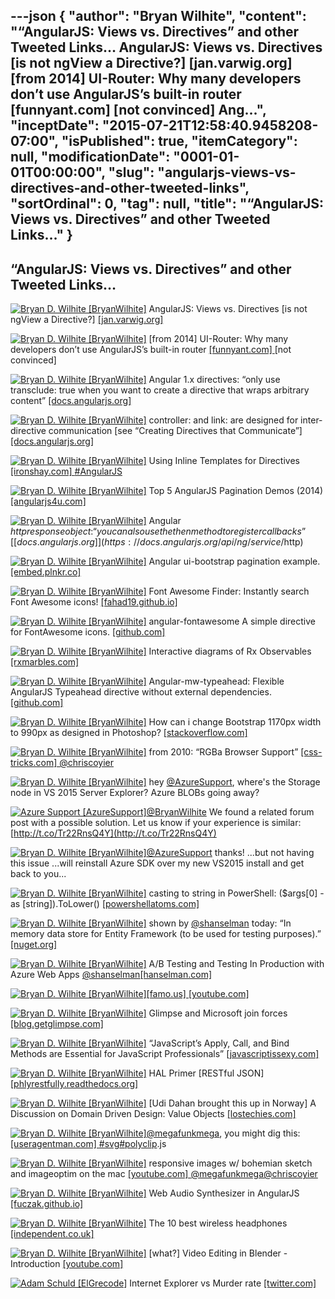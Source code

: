 ---json
{
  "author": "Bryan Wilhite",
  "content": "“AngularJS: Views vs. Directives” and other Tweeted Links… AngularJS: Views vs. Directives [is not ngView a Directive?] [jan.varwig.org]  [from 2014] UI-Router: Why many developers don’t use AngularJS’s built-in router [funnyant.com]  [not convinced] Ang...",
  "inceptDate": "2015-07-21T12:58:40.9458208-07:00",
  "isPublished": true,
  "itemCategory": null,
  "modificationDate": "0001-01-01T00:00:00",
  "slug": "angularjs-views-vs-directives-and-other-tweeted-links",
  "sortOrdinal": 0,
  "tag": null,
  "title": "“AngularJS: Views vs. Directives” and other Tweeted Links…"
}
---

## “AngularJS: Views vs. Directives” and other Tweeted Links…

[<img alt="Bryan D. Wilhite [BryanWilhite]" src="https://songhay.blob.core.windows.net/shared-social-twitter/BryanWilhite.jpeg">](http://t.co/UNdqV0Z1zz "Bryan D. Wilhite [BryanWilhite]") AngularJS: Views vs. Directives [is not ngView a Directive?] [[jan.varwig.org] ](http://jan.varwig.org/archive/angularjs-views-vs-directives)

[<img alt="Bryan D. Wilhite [BryanWilhite]" src="https://songhay.blob.core.windows.net/shared-social-twitter/BryanWilhite.jpeg">](http://t.co/UNdqV0Z1zz "Bryan D. Wilhite [BryanWilhite]") [from 2014] UI-Router: Why many developers don’t use AngularJS’s built-in router [[funnyant.com] ](http://www.funnyant.com/angularjs-ui-router/) [not convinced]

[<img alt="Bryan D. Wilhite [BryanWilhite]" src="https://songhay.blob.core.windows.net/shared-social-twitter/BryanWilhite.jpeg">](http://t.co/UNdqV0Z1zz "Bryan D. Wilhite [BryanWilhite]") Angular 1.x directives: “only use transclude: true when you want to create a directive that wraps arbitrary content” [[docs.angularjs.org] ](https://docs.angularjs.org/guide/directive)

[<img alt="Bryan D. Wilhite [BryanWilhite]" src="https://songhay.blob.core.windows.net/shared-social-twitter/BryanWilhite.jpeg">](http://t.co/UNdqV0Z1zz "Bryan D. Wilhite [BryanWilhite]") controller: and link: are designed for inter-directive communication [see “Creating Directives that Communicate”] [[docs.angularjs.org] ](https://docs.angularjs.org/guide/directive)

[<img alt="Bryan D. Wilhite [BryanWilhite]" src="https://songhay.blob.core.windows.net/shared-social-twitter/BryanWilhite.jpeg">](http://t.co/UNdqV0Z1zz "Bryan D. Wilhite [BryanWilhite]") Using Inline Templates for Directives [[ironshay.com] ](http://ironshay.com/post/using-inline-templates-for-directives.aspx)[#AngularJS](http://search.twitter.com/search?q=%23AngularJS)

[<img alt="Bryan D. Wilhite [BryanWilhite]" src="https://songhay.blob.core.windows.net/shared-social-twitter/BryanWilhite.jpeg">](http://t.co/UNdqV0Z1zz "Bryan D. Wilhite [BryanWilhite]") Top 5 AngularJS Pagination Demos (2014) [[angularjs4u.com] ](http://angularjs4u.com/pagination/top-5-angularjs-pagination-demos-2014/)

[<img alt="Bryan D. Wilhite [BryanWilhite]" src="https://songhay.blob.core.windows.net/shared-social-twitter/BryanWilhite.jpeg">](http://t.co/UNdqV0Z1zz "Bryan D. Wilhite [BryanWilhite]") Angular $http response object: “you can also use the then method to register callbacks” [[docs.angularjs.org] ](https://docs.angularjs.org/api/ng/service/$http)

[<img alt="Bryan D. Wilhite [BryanWilhite]" src="https://songhay.blob.core.windows.net/shared-social-twitter/BryanWilhite.jpeg">](http://t.co/UNdqV0Z1zz "Bryan D. Wilhite [BryanWilhite]") Angular ui-bootstrap pagination example. [[embed.plnkr.co] ](http://embed.plnkr.co/RhdnAW/app.js)

[<img alt="Bryan D. Wilhite [BryanWilhite]" src="https://songhay.blob.core.windows.net/shared-social-twitter/BryanWilhite.jpeg">](http://t.co/UNdqV0Z1zz "Bryan D. Wilhite [BryanWilhite]") Font Awesome Finder: Instantly search Font Awesome icons! [[fahad19.github.io] ](http://fahad19.github.io/FontAwesomeFinder/)

[<img alt="Bryan D. Wilhite [BryanWilhite]" src="https://songhay.blob.core.windows.net/shared-social-twitter/BryanWilhite.jpeg">](http://t.co/UNdqV0Z1zz "Bryan D. Wilhite [BryanWilhite]") angular-fontawesome A simple directive for FontAwesome icons. [[github.com] ](https://github.com/picardy/angular-fontawesome)

[<img alt="Bryan D. Wilhite [BryanWilhite]" src="https://songhay.blob.core.windows.net/shared-social-twitter/BryanWilhite.jpeg">](http://t.co/UNdqV0Z1zz "Bryan D. Wilhite [BryanWilhite]") Interactive diagrams of Rx Observables [[rxmarbles.com] ](http://rxmarbles.com/)

[<img alt="Bryan D. Wilhite [BryanWilhite]" src="https://songhay.blob.core.windows.net/shared-social-twitter/BryanWilhite.jpeg">](http://t.co/UNdqV0Z1zz "Bryan D. Wilhite [BryanWilhite]") Angular-mw-typeahead: Flexible AngularJS Typeahead directive without external dependencies. [[github.com] ](https://github.com/m4rw3r/angular-typeahead)

[<img alt="Bryan D. Wilhite [BryanWilhite]" src="https://songhay.blob.core.windows.net/shared-social-twitter/BryanWilhite.jpeg">](http://t.co/UNdqV0Z1zz "Bryan D. Wilhite [BryanWilhite]") How can i change Bootstrap 1170px width to 990px as designed in Photoshop? [[stackoverflow.com] ](http://stackoverflow.com/questions/26865193/how-can-i-change-bootstrap-1170px-width-to-990px-as-designed-in-photoshop?stw=2)

[<img alt="Bryan D. Wilhite [BryanWilhite]" src="https://songhay.blob.core.windows.net/shared-social-twitter/BryanWilhite.jpeg">](http://t.co/UNdqV0Z1zz "Bryan D. Wilhite [BryanWilhite]") from 2010: “RGBa Browser Support” [[css-tricks.com] ](https://css-tricks.com/rgba-browser-support/)[@chriscoyier](http://twitter.com/chriscoyier)

[<img alt="Bryan D. Wilhite [BryanWilhite]" src="https://songhay.blob.core.windows.net/shared-social-twitter/BryanWilhite.jpeg">](http://t.co/UNdqV0Z1zz "Bryan D. Wilhite [BryanWilhite]") hey [@AzureSupport](http://twitter.com/AzureSupport), where's the Storage node in VS 2015 Server Explorer? Azure BLOBs going away?

[<img alt="Azure Support [AzureSupport]" src="https://songhay.blob.core.windows.net/shared-social-twitter/AzureSupport.png">](http://t.co/OdNOX1mEV9 "Azure Support [AzureSupport]")[@BryanWilhite](http://twitter.com/BryanWilhite) We found a related forum post with a possible solution. Let us know if your experience is similar: [http://t.co/Tr22RnsQ4Y](http://t.co/Tr22RnsQ4Y)

[<img alt="Bryan D. Wilhite [BryanWilhite]" src="https://songhay.blob.core.windows.net/shared-social-twitter/BryanWilhite.jpeg">](http://t.co/UNdqV0Z1zz "Bryan D. Wilhite [BryanWilhite]")[@AzureSupport](http://twitter.com/AzureSupport) thanks! ...but not having this issue ...will reinstall Azure SDK over my new VS2015 install and get back to you...

[<img alt="Bryan D. Wilhite [BryanWilhite]" src="https://songhay.blob.core.windows.net/shared-social-twitter/BryanWilhite.jpeg">](http://t.co/UNdqV0Z1zz "Bryan D. Wilhite [BryanWilhite]") casting to string in PowerShell: ($args[0] -as [string]).ToLower() [[powershellatoms.com] ](http://www.powershellatoms.com/powershell-101/casting-values-in-powershell/)

[<img alt="Bryan D. Wilhite [BryanWilhite]" src="https://songhay.blob.core.windows.net/shared-social-twitter/BryanWilhite.jpeg">](http://t.co/UNdqV0Z1zz "Bryan D. Wilhite [BryanWilhite]") shown by [@shanselman](http://twitter.com/shanselman) today: “In memory data store for Entity Framework (to be used for testing purposes).” [[nuget.org] ](http://www.nuget.org/packages/EntityFramework.InMemory)

[<img alt="Bryan D. Wilhite [BryanWilhite]" src="https://songhay.blob.core.windows.net/shared-social-twitter/BryanWilhite.jpeg">](http://t.co/UNdqV0Z1zz "Bryan D. Wilhite [BryanWilhite]") A/B Testing and Testing In Production with Azure Web Apps [@shanselman](http://twitter.com/shanselman)[[hanselman.com] ](http://www.hanselman.com/blog/ABTestingAndTestingInProductionWithAzureWebApps.aspx)

[<img alt="Bryan D. Wilhite [BryanWilhite]" src="https://songhay.blob.core.windows.net/shared-social-twitter/BryanWilhite.jpeg">](http://t.co/UNdqV0Z1zz "Bryan D. Wilhite [BryanWilhite]")[[famo.us] ](https://famo.us/integrations/angular/)[[youtube.com] ](https://www.youtube.com/watch?v=bzjDYzOHSAE)

[<img alt="Bryan D. Wilhite [BryanWilhite]" src="https://songhay.blob.core.windows.net/shared-social-twitter/BryanWilhite.jpeg">](http://t.co/UNdqV0Z1zz "Bryan D. Wilhite [BryanWilhite]") Glimpse and Microsoft join forces [[blog.getglimpse.com] ](http://blog.getglimpse.com/2015/07/14/glimpse-and-microsoft-join-forces/)

[<img alt="Bryan D. Wilhite [BryanWilhite]" src="https://songhay.blob.core.windows.net/shared-social-twitter/BryanWilhite.jpeg">](http://t.co/UNdqV0Z1zz "Bryan D. Wilhite [BryanWilhite]") “JavaScript’s Apply, Call, and Bind Methods are Essential for JavaScript Professionals” [[javascriptissexy.com] ](http://javascriptissexy.com/javascript-apply-call-and-bind-methods-are-essential-for-javascript-professionals/)

[<img alt="Bryan D. Wilhite [BryanWilhite]" src="https://songhay.blob.core.windows.net/shared-social-twitter/BryanWilhite.jpeg">](http://t.co/UNdqV0Z1zz "Bryan D. Wilhite [BryanWilhite]") HAL Primer [RESTful JSON] [[phlyrestfully.readthedocs.org] ](http://phlyrestfully.readthedocs.org/en/latest/halprimer.html)

[<img alt="Bryan D. Wilhite [BryanWilhite]" src="https://songhay.blob.core.windows.net/shared-social-twitter/BryanWilhite.jpeg">](http://t.co/UNdqV0Z1zz "Bryan D. Wilhite [BryanWilhite]") [Udi Dahan brought this up in Norway] A Discussion on Domain Driven Design: Value Objects [[lostechies.com] ](https://lostechies.com/joeocampo/2007/04/23/a-discussion-on-domain-driven-design-value-objects/)

[<img alt="Bryan D. Wilhite [BryanWilhite]" src="https://songhay.blob.core.windows.net/shared-social-twitter/BryanWilhite.jpeg">](http://t.co/UNdqV0Z1zz "Bryan D. Wilhite [BryanWilhite]")[@megafunkmega](http://twitter.com/megafunkmega), you might dig this: [[useragentman.com] ](http://www.useragentman.com/tests/pointerEvents/)[#svg](http://search.twitter.com/search?q=%23svg)[#polyclip](http://search.twitter.com/search?q=%23polyclip).js

[<img alt="Bryan D. Wilhite [BryanWilhite]" src="https://songhay.blob.core.windows.net/shared-social-twitter/BryanWilhite.jpeg">](http://t.co/UNdqV0Z1zz "Bryan D. Wilhite [BryanWilhite]") responsive images w/ bohemian sketch and imageoptim on the mac [[youtube.com] ](https://www.youtube.com/watch?v=OhrPDS7QHGA)[@megafunkmega](http://twitter.com/megafunkmega)[@chriscoyier](http://twitter.com/chriscoyier)

[<img alt="Bryan D. Wilhite [BryanWilhite]" src="https://songhay.blob.core.windows.net/shared-social-twitter/BryanWilhite.jpeg">](http://t.co/UNdqV0Z1zz "Bryan D. Wilhite [BryanWilhite]") Web Audio Synthesizer in AngularJS [[fuczak.github.io] ](http://fuczak.github.io/RumcaJS/)

[<img alt="Bryan D. Wilhite [BryanWilhite]" src="https://songhay.blob.core.windows.net/shared-social-twitter/BryanWilhite.jpeg">](http://t.co/UNdqV0Z1zz "Bryan D. Wilhite [BryanWilhite]") The 10 best wireless headphones [[independent.co.uk] ](http://www.independent.co.uk/life-style/gadgets-and-tech/features/the-10-best-wireless-headphones-7580752.html)

[<img alt="Bryan D. Wilhite [BryanWilhite]" src="https://songhay.blob.core.windows.net/shared-social-twitter/BryanWilhite.jpeg">](http://t.co/UNdqV0Z1zz "Bryan D. Wilhite [BryanWilhite]") [what?] Video Editing in Blender - Introduction [[youtube.com] ](https://www.youtube.com/watch?v=te9HFQVaSUE&feature=youtu.be)

[<img alt="Adam Schuld [ElGrecode]" src="https://songhay.blob.core.windows.net/shared-social-twitter/ElGrecode.jpeg">](http://t.co/LPWy9NZSPe "Adam Schuld [ElGrecode]") Internet Explorer vs Murder rate [[twitter.com] ](https://twitter.com/ElGrecode/status/621325095399600128/photo/1)
